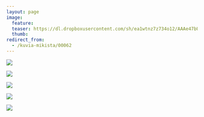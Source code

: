 ```yaml
---
layout: page
image:
  feature:
  teaser: https://dl.dropboxusercontent.com/sh/ea1wtnz7z734o12/AAAe47bUfCx4b4X5HMbbQ7Dfa/mikin-kuvat/2/DS28269-245px.jpg
  thumb:
redirect_from:
  - /kuvia-mikista/00062
---
```


[![](https://dl.dropboxusercontent.com/sh/ea1wtnz7z734o12/AAAwjngJD1O9wyPeYl6HfMT3a/mikin-kuvat/2/DS28269-800px.jpg)](https://dl.dropboxusercontent.com/sh/ea1wtnz7z734o12/AAA4abisfNsPUuStTiDDDLLOa/mikin-kuvat/2/DS28269.jpg)

[![](https://dl.dropboxusercontent.com/sh/ea1wtnz7z734o12/AAAYgM9ESzkbWzjRGvQZ8C2Ba/mikin-kuvat/2/DS28274-800px.jpg)](https://dl.dropboxusercontent.com/sh/ea1wtnz7z734o12/AACOYIFpvQHvTKQ2Z0jxiLUHa/mikin-kuvat/2/DS28274.jpg)

[![](https://dl.dropboxusercontent.com/sh/ea1wtnz7z734o12/AACozgn0PPZp2LQEosyZ10upa/mikin-kuvat/2/DS28279-800px.jpg)](https://dl.dropboxusercontent.com/sh/ea1wtnz7z734o12/AABBTwuPcx6z8E_8MaJAJVvHa/mikin-kuvat/2/DS28279.jpg)

[![](https://dl.dropboxusercontent.com/sh/ea1wtnz7z734o12/AACW0QGq70TRFLaFnbSogzGea/mikin-kuvat/2/DS28286-800px.jpg)](https://dl.dropboxusercontent.com/sh/ea1wtnz7z734o12/AABjHBdh3OTJa2ygDVVRieUBa/mikin-kuvat/2/DS28286.jpg)

[![](https://dl.dropboxusercontent.com/sh/ea1wtnz7z734o12/AACuKAq5bTZL1L4kxS3ofuXaa/mikin-kuvat/2/DS28282-800px.jpg)](https://dl.dropboxusercontent.com/sh/ea1wtnz7z734o12/AAA73xlUjb-1g7nVyxy6_9VCa/mikin-kuvat/2/DS28282.jpg)

